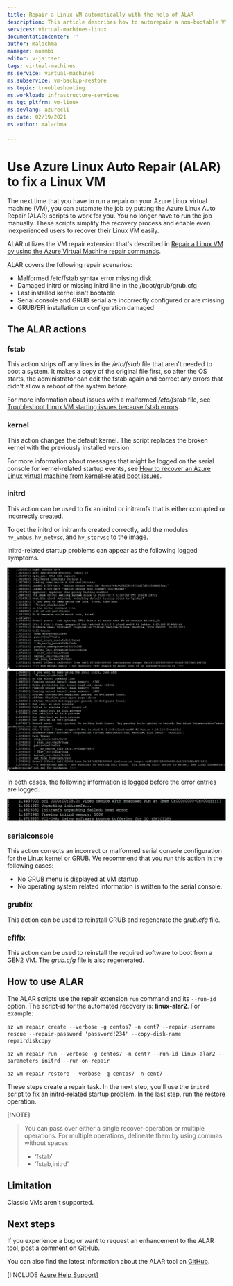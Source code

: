 ```yaml
---
title: Repair a Linux VM automatically with the help of ALAR
description: This article describes how to autorepair a non-bootable VM with the  Azure Linux Auto Repair scripts (ALAR).
services: virtual-machines-linux
documentationcenter: ''
author: malachma
manager: noambi
editor: v-jsitser
tags: virtual-machines
ms.service: virtual-machines
ms.subservice: vm-backup-restore
ms.topic: troubleshooting
ms.workload: infrastructure-services
ms.tgt_pltfrm: vm-linux
ms.devlang: azurecli
ms.date: 02/19/2021
ms.author: malachma

---
```


# Use Azure Linux Auto Repair (ALAR) to fix a Linux VM

The next time that you have to run a repair on your Azure Linux virtual machine (VM), you can automate the job by putting the Azure Linux Auto Repair (ALAR) scripts to work for you. You no longer have to run the job manually. These scripts simplify the recovery process and enable even inexperienced users to recover their Linux VM easily.

ALAR utilizes the VM repair extension that's described in [Repair a Linux VM by using the Azure Virtual Machine repair commands](./repair-linux-vm-using-azure-virtual-machine-repair-commands.md).

ALAR covers the following repair scenarios:

- Malformed /etc/fstab
    syntax error
    missing disk
- Damaged initrd or missing initrd line in the /boot/grub/grub.cfg
- Last installed kernel isn't bootable
- Serial console and GRUB serial are incorrectly configured or are missing
- GRUB/EFI installation or configuration damaged

## The ALAR actions

### fstab

This action strips off any lines in the */etc/fstab* file that aren't needed to boot a system. It makes a copy of the original file first, so after the OS starts, the administrator can edit the fstab again and correct any errors that didn't allow a reboot of the system before.

For more information about issues with a malformed */etc/fstab* file, see [Troubleshoot Linux VM starting issues because fstab errors](./linux-virtual-machine-cannot-start-fstab-errors.md).

### kernel

This action changes the default kernel. The script replaces the broken kernel with the previously installed version.

For more information about messages that might be logged on the serial console for kernel-related startup events, see [How to recover an Azure Linux virtual machine from kernel-related boot issues](/troubleshoot/azure/virtual-machines/kernel-related-boot-issues).

### initrd

This action can be used to fix an initrd or initramfs that is either corrupted or incorrectly created.

To get the initrd or initramfs created correctly, add the modules `hv_vmbus`, `hv_netvsc`, and `hv_storvsc` to the image.

Initrd-related startup problems can appear as the following logged symptoms.

![Not syncing VFS](media/repair-linux-vm-using-ALAR/not-syncing-VFS.png)
![No working init found](media/repair-linux-vm-using-ALAR/no-working-init-found.png)

In both cases, the following information is logged before the error entries are logged.

![Unpacking failed](media/repair-linux-vm-using-ALAR/unpacking-failed.png)

### serialconsole

This action corrects an incorrect or malformed serial console configuration for the Linux kernel or GRUB. We recommend that you run this action in the following cases:

- No GRUB menu is displayed at VM startup.
- No operating system related information is written to the serial console.

### grubfix

This action can be used to reinstall GRUB and regenerate the *grub.cfg* file.

### efifix

This action can be used to reinstall the required software to boot from a GEN2 VM. The *grub.cfg* file is also regenerated.

## How to use ALAR

The ALAR scripts use the repair extension `run` command and its `--run-id` option. The script-id for the automated recovery is: **linux-alar2**. For example:

```azurecli-interactive
az vm repair create --verbose -g centos7 -n cent7 --repair-username rescue --repair-password 'password!234' --copy-disk-name  repairdiskcopy
 ```

```azurecli-interactive
az vm repair run --verbose -g centos7 -n cent7 --run-id linux-alar2 --parameters initrd --run-on-repair
 ```

```azurecli-interactive
az vm repair restore --verbose -g centos7 -n cent7
 ```

These steps create a repair task. In the next step, you'll use the `initrd` script to fix an initrd-related startup problem. In the last step, run the restore operation.

  [!NOTE]
> You can pass over either a single recover-operation or multiple operations. For multiple operations, delineate them by using commas without spaces:
   >
   > - ‘fstab’
   > - ‘fstab,initrd’

## Limitation

Classic VMs aren't supported.

## Next steps

If you experience a bug or want to request an enhancement to the ALAR tool, post a comment on [GitHub](https://github.com/Azure/ALAR/issues).

You can also find the latest information about the ALAR tool on [GitHub](https://github.com/Azure/ALAR).

[!INCLUDE [Azure Help Support](../../includes/azure-help-support.md)]
